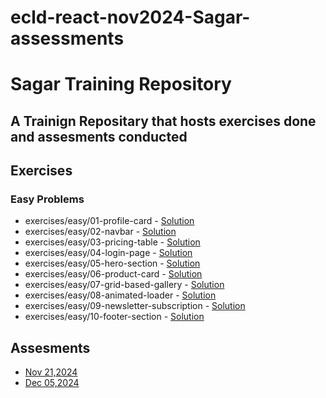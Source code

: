 # ecld-react-nov2024-Sagar-assessments
# Sagar Training Repository
 
## A Trainign Repositary that hosts exercises done and assesments conducted
 
## Exercises
 
### Easy Problems
 
- exercises/easy/01-profile-card - [Solution](exercises/easy/task1)
- exercises/easy/02-navbar - [Solution](exercises/easy/Task2)
- exercises/easy/03-pricing-table - [Solution](exercises/easy/Task3)
- exercises/easy/04-login-page - [Solution](exercises/easy/Task4)
- exercises/easy/05-hero-section - [Solution](exercises/easy/Task5)
- exercises/easy/06-product-card - [Solution](exercises/easy/Task6)
- exercises/easy/07-grid-based-gallery - [Solution](exercises/easy/Task7)
- exercises/easy/08-animated-loader - [Solution](exercises/easy/Task8)
- exercises/easy/09-newsletter-subscription - [Solution](exercises/easy/Task9)
- exercises/easy/10-footer-section - [Solution](exercises/easy/Task10)
 
## Assesments
 
- [Nov 21,2024](assessments/20241121)
- [Dec 05,2024](assessments/20241205)
 
